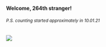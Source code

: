 #### Welcome, 264th stranger!

###### <sup>P.S. counting started approximately in 10.01.21</sup>

<img src="https://kraftwerk28.pp.ua/vcnt.png"></img>
